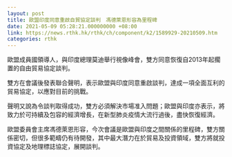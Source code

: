 ```yaml
---
layout: post
title: 歐盟印度同意重啟自貿協定談判　馮德萊恩形容為里程碑
date: 2021-05-09 05:28:21.000000000 +08:00
link: https://news.rthk.hk/rthk/ch/component/k2/1589929-20210509.htm
categories: rthk
---
```


歐盟成員國領導人，與印度總理莫迪舉行視像峰會，雙方同意恢復自2013年起擱置的自由貿易協定談判。

雙方在會議後發表聯合聲明，表示歐盟與印度同意重啟談判，達成一項全面互利的貿易協定，以應對目前的挑戰。

聲明又說為令談判取得成功，雙方必須解決市場准入問題；歐盟與印度亦表示，將致力於可持續及包容的經濟增長，在新型肺炎疫情大流行過後，盡快恢復經濟。

歐盟委員會主席馮德萊恩形容，今次會議是歐盟與印度之間關係的里程碑，雙方關係密切，但很多範疇仍有待開發，其中最大潛力在於貿易及投資領域，雙方將就投資協定及地理標誌協定，展開談判。
